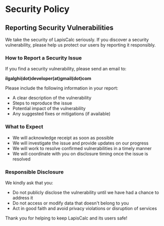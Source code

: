 # Security Policy

## Reporting Security Vulnerabilities

We take the security of LapisCalc seriously. If you discover a security vulnerability, please help us protect our users by reporting it responsibly.

### How to Report a Security Issue

If you find a security vulnerability, please send an email to:

**ilgalghi(dot)developer(at)gmail(dot)com**

Please include the following information in your report:
- A clear description of the vulnerability
- Steps to reproduce the issue
- Potential impact of the vulnerability
- Any suggested fixes or mitigations (if available)

### What to Expect

- We will acknowledge receipt as soon as possible
- We will investigate the issue and provide updates on our progress
- We will work to resolve confirmed vulnerabilities in a timely manner
- We will coordinate with you on disclosure timing once the issue is resolved

### Responsible Disclosure

We kindly ask that you:
- Do not publicly disclose the vulnerability until we have had a chance to address it
- Do not access or modify data that doesn't belong to you
- Act in good faith and avoid privacy violations or disruption of services

Thank you for helping to keep LapisCalc and its users safe!
